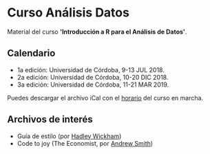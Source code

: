 # Curso Análisis Datos
Material del curso **'Introducción a R para el Análisis de Datos'**.   

## Calendario
* 1a edición: Universidad de Córdoba, 9-13  JUL 2018.   
* 2a edición: Universidad de Córdoba, 10-20 DIC 2018. 
* 3a edición: Universidad de Córdoba, 11-21 MAR 2019.   

Puedes descargar el archivo iCal con el [horario](https://raw.githubusercontent.com/jdieramon/CursoAnalisisDatos/master/CursoR.ics) del curso en marcha. 

## Archivos de interés
* Guía de estilo (por [Hadley Wickham](http://adv-r.had.co.nz/Style.html))  
* Code to joy (The Economist, por [Andrew Smith](https://www.1843magazine.com/features/code-to-joy))  
